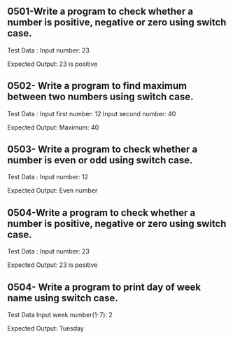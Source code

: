 

## 0501-Write a program to check whether a number is positive, negative or zero using switch case.
Test Data :
Input number: 23

Expected Output:
23 is positive


## 0502- Write a program to find maximum between two numbers using switch case.
Test Data :
Input first number: 12
Input second number: 40

Expected Output:
Maximum: 40


## 0503- Write a program to check whether a number is even or odd using switch case.
Test Data :
Input number: 12

Expected Output:
Even number


## 0504-Write a program to check whether a number is positive, negative or zero using switch case.
Test Data :
Input number: 23

Expected Output:
23 is positive


## 0504- Write a program to print day of week name using switch case.
Test Data
Input week number(1-7): 2

Expected Output:
Tuesday

